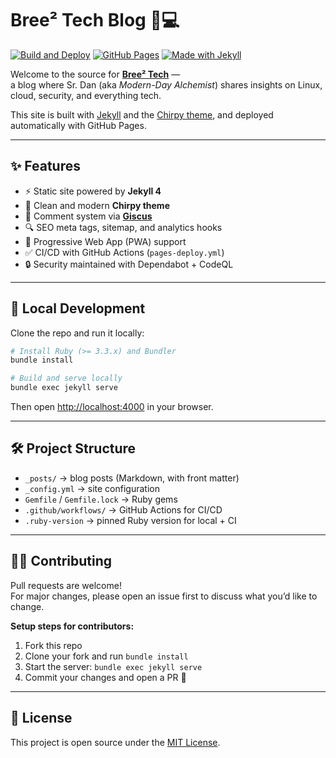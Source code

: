 # Bree² Tech Blog 🧪💻

[![Build and Deploy](https://github.com/sto0ka/blog/actions/workflows/pages-deploy.yml/badge.svg)](https://github.com/sto0ka/blog/actions/workflows/pages-deploy.yml)
[![GitHub Pages](https://img.shields.io/badge/pages-live-brightgreen?logo=github)](https://breesquared.com)
[![Made with Jekyll](https://img.shields.io/badge/Made%20with-Jekyll-red?logo=jekyll)](https://jekyllrb.com/)

Welcome to the source for **[Bree² Tech](https://breesquared.com)** —  
a blog where Sr. Dan (aka *Modern-Day Alchemist*) shares insights on Linux, cloud, security, and everything tech.

This site is built with [Jekyll](https://jekyllrb.com/) and the [Chirpy theme](https://github.com/cotes2020/jekyll-theme-chirpy), and deployed automatically with GitHub Pages.

---

## ✨ Features
- ⚡️ Static site powered by **Jekyll 4**
- 🎨 Clean and modern **Chirpy theme**
- 💬 Comment system via **[Giscus](https://giscus.app/)**
- 🔍 SEO meta tags, sitemap, and analytics hooks
- 📱 Progressive Web App (PWA) support
- ✅ CI/CD with GitHub Actions (`pages-deploy.yml`)
- 🔒 Security maintained with Dependabot + CodeQL

---

## 🚀 Local Development

Clone the repo and run it locally:

```bash
# Install Ruby (>= 3.3.x) and Bundler
bundle install

# Build and serve locally
bundle exec jekyll serve
```

Then open [http://localhost:4000](http://localhost:4000) in your browser.

---

## 🛠️ Project Structure
- `_posts/` → blog posts (Markdown, with front matter)
- `_config.yml` → site configuration
- `Gemfile` / `Gemfile.lock` → Ruby gems
- `.github/workflows/` → GitHub Actions for CI/CD
- `.ruby-version` → pinned Ruby version for local + CI

---

## 🧑‍💻 Contributing
Pull requests are welcome!  
For major changes, please open an issue first to discuss what you’d like to change.

**Setup steps for contributors:**
1. Fork this repo
2. Clone your fork and run `bundle install`
3. Start the server: `bundle exec jekyll serve`
4. Commit your changes and open a PR 🚀

---

## 📜 License
This project is open source under the [MIT License](./LICENSE).
